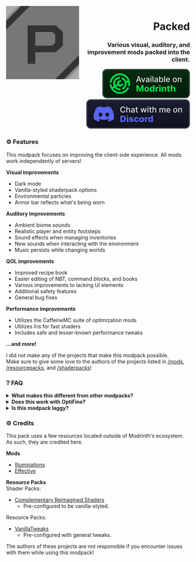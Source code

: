 [Modrinth]: https://modrinth.com/modpack/packed
[Modrinth Downloads Badge]: https://raw.githubusercontent.com/intergrav/devins-badges/v2/assets/cozy/available/modrinth_vector.svg
[Support]: https://encode42.dev/support
[Support Badge]: https://raw.githubusercontent.com/intergrav/devins-badges/v2/assets/cozy/social/discord-singular_vector.svg

<img src=".github/assets/badge-lq.png" align="left" id="header">
<div align="right">

# Packed
### Various visual, auditory, and improvement mods packed into the client.

[![Modrinth Downloads Badge]][Modrinth] [![Support Badge]][Support]
</div>

### ⚙️ Features
This modpack focuses on improving the client-side experience. All mods work independently of servers!

**Visual improvements**
- Dark mode
- Vanilla-styled shaderpack options
- Environmental particles
- Armor bar reflects what's being worn

**Auditory improvements**
- Ambient biome sounds
- Realistic player and entity footsteps
- Sound effects when managing inventories
- New sounds when interacting with the environment
- Music persists while changing worlds

**QOL improvements**
- Improved recipe book
- Easier editing of NBT, command blocks, and books
- Various improvements to lacking UI elements
- Additional safety features
- General bug fixes

**Performance improvements**
- Utilizes the CaffeineMC suite of optimization mods
- Utilizes Iris for fast shaders
- Includes safe and lesser-known performance tweaks

**...and more!**

I did not make any of the projects that make this modpack possible.  
Make sure to give some love to the authors of the projects listed in [/mods](/mods), [/resourcepacks](/resourcepacks), and [/shaderpacks](/shaderpacks)!

### ❔ FAQ
<details>
<summary>
<b>What makes this different from other modpacks?</b>
</summary>

Packed aims to keep to the vanilla style, while still providing improvements.

For example, the provided shaderpack options don't make your game look like the latest AAA release.
Instead, the shadows are pixelated, and effects aren't blown out of proportion. The visuals are still amazing, while sticking to "Minecraft".

This also strives to achieve consistency between every element of the game. Information about enchanted books aren't included in the book's lore, rather contained *within* the book itself! Rather than using a mod such as JEI to list recipes, the recipe book is improved with many of the features from said mods.
</details>

<details>
<summary>
<b>Does this work with OptiFine?</b>
</summary>

No. Nor is this fully compatible with OptiFine resource packs. Packed modpack uses Sodium, Iris, etc.

It includes a few mods that add resource pack features from OptiFine, such as Continuity, but Packed doesn't aim to be fully OptiFine-compatible.
</details>

<details>
<summary>
<b>Is this modpack laggy?</b>
</summary>

Packed isn't laggy. *However*, it won't be as performant as other modpacks such as [Simply Optimized](https://modrinth.com/modpack/sop) or even [Fabulously Optimized](https://modrinth.com/modpack/fabulously-optimized). This is due to the amount of visual, auditory, and gameplay-enhancing mods in this pack.

The aforementioned modpacks focus purely on squeezing as much performance out of Minecraft as possible, while Packed aims to enhance the client's experience. If your computer struggles with this, give those modpacks a try!
</details>

### ©️ Credits
This pack uses a few resources located outside of Modrinth's ecosystem. As such, they are credited here.

**Mods**  
- [Illuminations](https://github.com/ladysnake/illuminations)
- [Effective](https://github.com/Ladysnake/Effective)

**Resource Packs**  
Shader Packs:
- [Complementary Reimagined Shaders](https://www.complementary.dev/reimagined/)
  - Pre-configured to be vanilla-styled.

Resource Packs:
- [VanillaTweaks](https://vanillatweaks.net/)
  - Pre-configured with general tweaks.

The authors of these projects are not responsible if you encounter issues with them while using this modpack!
